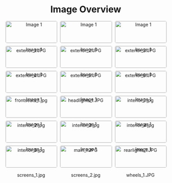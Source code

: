 <h1 style ="text-align: center;"> Image Overview </h1>
<div style="display: flex; flex-wrap: wrap; gap: 10px; justify-content: center;">
<div style="flex: 1 1 calc(33.333% - 20px); max-width: 300px; text-align: center;">
<img src="https://media.evkx.net/multimedia/models/cupra/tavascan/tavascan_vz/exterior_1_xst.JPG" alt="Image 1" style="width: 100%; border: 1px solid #ddd; border-radius: 5px;">
<p>exterior_1.JPG</p>
</div>
<div style="flex: 1 1 calc(33.333% - 20px); max-width: 300px; text-align: center;">
<img src="https://media.evkx.net/multimedia/models/cupra/tavascan/tavascan_vz/exterior_2_xst.JPG" alt="Image 1" style="width: 100%; border: 1px solid #ddd; border-radius: 5px;">
<p>exterior_2.JPG</p>
</div>
<div style="flex: 1 1 calc(33.333% - 20px); max-width: 300px; text-align: center;">
<img src="https://media.evkx.net/multimedia/models/cupra/tavascan/tavascan_vz/exterior_3_xst.JPG" alt="Image 1" style="width: 100%; border: 1px solid #ddd; border-radius: 5px;">
<p>exterior_3.JPG</p>
</div>
<div style="flex: 1 1 calc(33.333% - 20px); max-width: 300px; text-align: center;">
<img src="https://media.evkx.net/multimedia/models/cupra/tavascan/tavascan_vz/exterior_4_xst.JPG" alt="Image 1" style="width: 100%; border: 1px solid #ddd; border-radius: 5px;">
<p>exterior_4.JPG</p>
</div>
<div style="flex: 1 1 calc(33.333% - 20px); max-width: 300px; text-align: center;">
<img src="https://media.evkx.net/multimedia/models/cupra/tavascan/tavascan_vz/exterior_5_xst.JPG" alt="Image 1" style="width: 100%; border: 1px solid #ddd; border-radius: 5px;">
<p>exterior_5.JPG</p>
</div>
<div style="flex: 1 1 calc(33.333% - 20px); max-width: 300px; text-align: center;">
<img src="https://media.evkx.net/multimedia/models/cupra/tavascan/tavascan_vz/exterior_6_xst.JPG" alt="Image 1" style="width: 100%; border: 1px solid #ddd; border-radius: 5px;">
<p>exterior_6.JPG</p>
</div>
<div style="flex: 1 1 calc(33.333% - 20px); max-width: 300px; text-align: center;">
<img src="https://media.evkx.net/multimedia/models/cupra/tavascan/tavascan_vz/frontseats_1_xst.jpg" alt="Image 1" style="width: 100%; border: 1px solid #ddd; border-radius: 5px;">
<p>frontseats_1.jpg</p>
</div>
<div style="flex: 1 1 calc(33.333% - 20px); max-width: 300px; text-align: center;">
<img src="https://media.evkx.net/multimedia/models/cupra/tavascan/tavascan_vz/headlights_1_xst.JPG" alt="Image 1" style="width: 100%; border: 1px solid #ddd; border-radius: 5px;">
<p>headlights_1.JPG</p>
</div>
<div style="flex: 1 1 calc(33.333% - 20px); max-width: 300px; text-align: center;">
<img src="https://media.evkx.net/multimedia/models/cupra/tavascan/tavascan_vz/interior_1_xst.jpg" alt="Image 1" style="width: 100%; border: 1px solid #ddd; border-radius: 5px;">
<p>interior_1.jpg</p>
</div>
<div style="flex: 1 1 calc(33.333% - 20px); max-width: 300px; text-align: center;">
<img src="https://media.evkx.net/multimedia/models/cupra/tavascan/tavascan_vz/interior_2_xst.jpg" alt="Image 1" style="width: 100%; border: 1px solid #ddd; border-radius: 5px;">
<p>interior_2.jpg</p>
</div>
<div style="flex: 1 1 calc(33.333% - 20px); max-width: 300px; text-align: center;">
<img src="https://media.evkx.net/multimedia/models/cupra/tavascan/tavascan_vz/interior_3_xst.jpg" alt="Image 1" style="width: 100%; border: 1px solid #ddd; border-radius: 5px;">
<p>interior_3.jpg</p>
</div>
<div style="flex: 1 1 calc(33.333% - 20px); max-width: 300px; text-align: center;">
<img src="https://media.evkx.net/multimedia/models/cupra/tavascan/tavascan_vz/interior_4_xst.jpg" alt="Image 1" style="width: 100%; border: 1px solid #ddd; border-radius: 5px;">
<p>interior_4.jpg</p>
</div>
<div style="flex: 1 1 calc(33.333% - 20px); max-width: 300px; text-align: center;">
<img src="https://media.evkx.net/multimedia/models/cupra/tavascan/tavascan_vz/interior_5_xst.jpg" alt="Image 1" style="width: 100%; border: 1px solid #ddd; border-radius: 5px;">
<p>interior_5.jpg</p>
</div>
<div style="flex: 1 1 calc(33.333% - 20px); max-width: 300px; text-align: center;">
<img src="https://media.evkx.net/multimedia/models/cupra/tavascan/tavascan_vz/main_1_xst.JPG" alt="Image 1" style="width: 100%; border: 1px solid #ddd; border-radius: 5px;">
<p>main_1.JPG</p>
</div>
<div style="flex: 1 1 calc(33.333% - 20px); max-width: 300px; text-align: center;">
<img src="https://media.evkx.net/multimedia/models/cupra/tavascan/tavascan_vz/rearlights_1_xst.JPG" alt="Image 1" style="width: 100%; border: 1px solid #ddd; border-radius: 5px;">
<p>rearlights_1.JPG</p>
</div>
<div style="flex: 1 1 calc(33.333% - 20px); max-width: 300px; text-align: center;">
<img src="https://media.evkx.net/multimedia/models/cupra/tavascan/tavascan_vz/screens_1_xst.jpg" alt="Image 1" style="width: 100%; border: 1px solid #ddd; border-radius: 5px;">
<p>screens_1.jpg</p>
</div>
<div style="flex: 1 1 calc(33.333% - 20px); max-width: 300px; text-align: center;">
<img src="https://media.evkx.net/multimedia/models/cupra/tavascan/tavascan_vz/screens_2_xst.jpg" alt="Image 1" style="width: 100%; border: 1px solid #ddd; border-radius: 5px;">
<p>screens_2.jpg</p>
</div>
<div style="flex: 1 1 calc(33.333% - 20px); max-width: 300px; text-align: center;">
<img src="https://media.evkx.net/multimedia/models/cupra/tavascan/tavascan_vz/wheels_1_xst.JPG" alt="Image 1" style="width: 100%; border: 1px solid #ddd; border-radius: 5px;">
<p>wheels_1.JPG</p>
</div>
</div>
